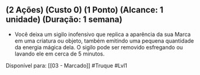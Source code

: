 ## (2 Ações) (Custo 0) (1 Ponto) (Alcance: 1 unidade) (Duração: 1 semana)

  - Você deixa um sigilo inofensivo que replica a aparência da sua Marca em uma criatura ou objeto, também emitindo uma pequena quantidade da energia mágica dela. O sigilo pode ser removido esfregando ou lavando ele em cerca de 5 minutos.

Disponível para: [[03 - Marcado]]
#Truque #Lvl1